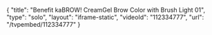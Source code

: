 {
    "title": "Benefit kaBROW! CreamGel Brow Color with Brush  Light 01",
    "type": "solo",
    "layout": "iframe-static",
    "videoId": "112334777",
    "url": "\/tvpembed\/112334777"
}